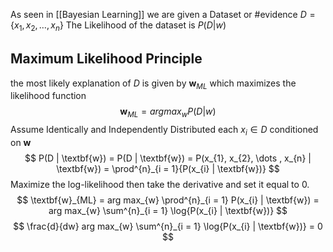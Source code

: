 As seen in [[Bayesian Learning]] we are given a Dataset or #evidence $D = \{x_1, x_2, \dots, x_n\}$
The Likelihood of the dataset is $P(D | w)$

## Maximum Likelihood Principle
the most likely explanation of $D$ is given by $\textbf{w}_{ML}$ which maximizes the likelihood function
$$
\textbf{w}_{ML} = arg max_{w}P(D | w)
$$
Assume Identically and Independently Distributed each $x_i \in D$ conditioned on $\textbf{w}$
$$
P(D | \textbf{w}) = P(D | \textbf{w}) = P(x_{1}, x_{2}, \dots , x_{n} | \textbf{w}) = \prod^{n}_{i = 1}{P(x_{i} | \textbf{w})}
$$
Maximize the log-likelihood then take the derivative and set it equal to 0.
$$
\textbf{w}_{ML} = arg max_{w} \prod^{n}_{i = 1} P(x_{i} | \textbf{w}) = arg max_{w} \sum^{n}_{i = 1} \log{P(x_{i} | \textbf{w})}
$$
$$
\frac{d}{dw} arg max_{w} \sum^{n}_{i = 1} \log{P(x_{i} | \textbf{w})} = 0
$$
